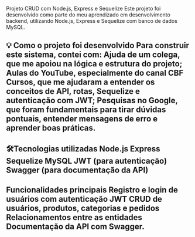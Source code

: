   Projeto CRUD com Node.js, Express e Sequelize
Este projeto foi desenvolvido como parte do meu aprendizado em desenvolvimento backend, utilizando Node.js, Express e Sequelize com banco de dados MySQL.

💡 Como o projeto foi desenvolvido
Para construir este sistema, contei com:
Ajuda de um colega, que me apoiou na lógica e estrutura do projeto;
Aulas do YouTube, especialmente do canal CBF Cursos, que me ajudaram a entender os conceitos de API, rotas, Sequelize e autenticação com JWT;
Pesquisas no Google, que foram fundamentais para tirar dúvidas pontuais, entender mensagens de erro e aprender boas práticas.
--------------------------------
🛠Tecnologias utilizadas
Node.js
Express
Sequelize
MySQL
JWT (para autenticação)
Swagger (para documentação da API)
--------------------------------
Funcionalidades principais
Registro e login de usuários com autenticação JWT
CRUD de usuários, produtos, categorias e pedidos
Relacionamentos entre as entidades
Documentação da API com Swagger.
--------------------------------
